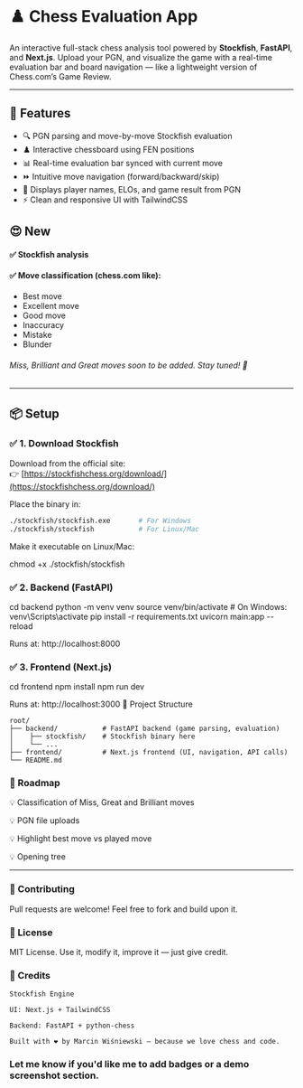 # ♟️ Chess Evaluation App

An interactive full-stack chess analysis tool powered by **Stockfish**, **FastAPI**, and **Next.js**. Upload your PGN, and visualize the game with a real-time evaluation bar and board navigation — like a lightweight version of Chess.com’s Game Review.

---

## 🚀 Features

- 🔍 PGN parsing and move-by-move Stockfish evaluation  
- ♟️ Interactive chessboard using FEN positions  
- 📊 Real-time evaluation bar synced with current move  
- ⏩ Intuitive move navigation (forward/backward/skip)  
- 🧠 Displays player names, ELOs, and game result from PGN  
- ⚡ Clean and responsive UI with TailwindCSS  



## 😍 New
#### ✅ Stockfish analysis

#### ✅ Move classification (chess.com like):

   - Best move
   - Excellent move
   - Good move
   - Inaccuracy
   - Mistake
   - Blunder
###### Miss, Brilliant and Great moves soon to be added. Stay tuned! 🤩
---
## 📦 Setup

### ✅ 1. Download Stockfish

Download from the official site:  
👉 [https://stockfishchess.org/download/](https://stockfishchess.org/download/)

Place the binary in:

```bash
./stockfish/stockfish.exe       # For Windows  
./stockfish/stockfish           # For Linux/Mac
```
Make it executable on Linux/Mac:

chmod +x ./stockfish/stockfish

### ✅ 2. Backend (FastAPI)

cd backend
python -m venv venv
source venv/bin/activate         # On Windows: venv\Scripts\activate
pip install -r requirements.txt
uvicorn main:app --reload

Runs at: http://localhost:8000
### ✅ 3. Frontend (Next.js)

cd frontend
npm install
npm run dev

Runs at: http://localhost:3000
🧾 Project Structure
```plaintext
root/
├── backend/           # FastAPI backend (game parsing, evaluation)
│    ├── stockfish/    # Stockfish binary here
│    └── ...
├── frontend/          # Next.js frontend (UI, navigation, API calls)
└── README.md
```
### 🔮 Roadmap
💡 Classification of Miss, Great and Brilliant moves

💡 PGN file uploads

💡 Highlight best move vs played move

💡 Opening tree

---

### 🤝 Contributing

Pull requests are welcome! Feel free to fork and build upon it.
### 📄 License

MIT License. Use it, modify it, improve it — just give credit.
### 🙌 Credits

    Stockfish Engine

    UI: Next.js + TailwindCSS

    Backend: FastAPI + python-chess

    Built with ❤️ by Marcin Wiśniewski — because we love chess and code.


### Let me know if you'd like me to add badges or a demo screenshot section.